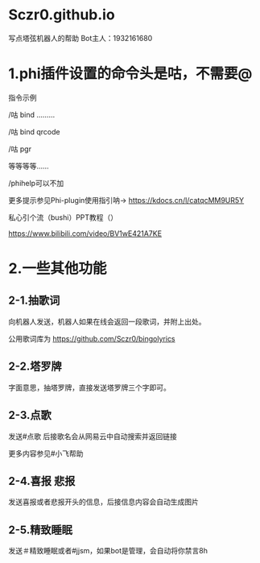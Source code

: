 # Sczr0.github.io

写点塔弦机器人的帮助
Bot主人：1932161680

# 1.phi插件设置的命令头是咕，不需要@

指令示例

/咕 bind ………

/咕 bind qrcode

/咕 pgr

等等等等……

/phihelp可以不加

更多提示参见Phi-plugin使用指引呐→ https://kdocs.cn/l/catqcMM9UR5Y

私心引个流（bushi）PPT教程（） 

https://www.bilibili.com/video/BV1wE421A7KE

# 2.一些其他功能

## 2-1.抽歌词

向机器人发送，机器人如果在线会返回一段歌词，并附上出处。

公用歌词库为 https://github.com/Sczr0/bingolyrics

## 2-2.塔罗牌

字面意思，抽塔罗牌，直接发送塔罗牌三个字即可。

## 2-3.点歌

发送#点歌 后接歌名会从网易云中自动搜索并返回链接

更多内容参见#小飞帮助

## 2-4.喜报 悲报

发送喜报或者悲报开头的信息，后接信息内容会自动生成图片

## 2-5.精致睡眠

发送＃精致睡眠或者#jjsm，如果bot是管理，会自动将你禁言8h
